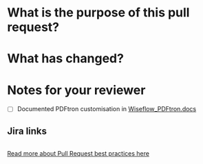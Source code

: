 <!-- To help speed up the review process, please fill out the following sections -->
# What is the purpose of this pull request?

# What has changed?

# Notes for your reviewer

- [ ] Documented PDFtron customisation in [Wiseflow_PDFtron.docs](https://uniwise1.sharepoint.com/:w:/r/sites/uniwise/_layouts/15/doc.aspx?sourcedoc=%7B31449df0-0514-41ef-adc2-aaedfb35d8e1%7D&action=edit&cid=76807666-6e9a-4a89-a296-9b424fbfece6)

## Jira links

```jira_links

```

[Read more about Pull Request best practices here](https://github.com/UNIwise/developer-conventions/blob/master/general/git.md)

<!-- Example:
"Based on user feedback, the animation should be more subtle"

"Changed the starting color to lessen the color change during animation
Changed the starting size to lessen the size change during animation
See attached gif"

"I also fixed a couple of syntax errors I found while working on this"
-->
